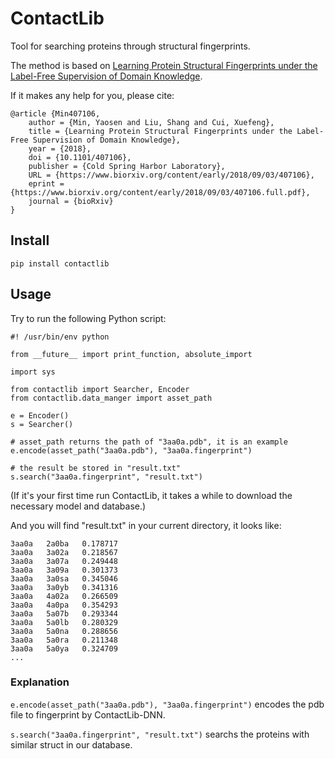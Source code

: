 # ContactLib

Tool for searching proteins through structural fingerprints.

The method is based on [Learning Protein Structural Fingerprints under the Label-Free Supervision of Domain Knowledge](https://www.biorxiv.org/content/early/2018/09/03/407106).

If it makes any help for you, please cite:

~~~
@article {Min407106,
	author = {Min, Yaosen and Liu, Shang and Cui, Xuefeng},
	title = {Learning Protein Structural Fingerprints under the Label-Free Supervision of Domain Knowledge},
	year = {2018},
	doi = {10.1101/407106},
	publisher = {Cold Spring Harbor Laboratory},
	URL = {https://www.biorxiv.org/content/early/2018/09/03/407106},
	eprint = {https://www.biorxiv.org/content/early/2018/09/03/407106.full.pdf},
	journal = {bioRxiv}
}
~~~

## Install

~~~
pip install contactlib
~~~


## Usage

Try to run the following Python script:

~~~
#! /usr/bin/env python

from __future__ import print_function, absolute_import

import sys

from contactlib import Searcher, Encoder
from contactlib.data_manger import asset_path

e = Encoder()
s = Searcher()

# asset_path returns the path of "3aa0a.pdb", it is an example
e.encode(asset_path("3aa0a.pdb"), "3aa0a.fingerprint")

# the result be stored in "result.txt"
s.search("3aa0a.fingerprint", "result.txt")
~~~

(If it's your first time run ContactLib, it takes a while to download the necessary model and database.)

And you will find "result.txt" in your current directory, it looks like:

~~~
3aa0a	2a0ba	0.178717
3aa0a	3a02a	0.218567
3aa0a	3a07a	0.249448
3aa0a	3a09a	0.301373
3aa0a	3a0sa	0.345046
3aa0a	3a0yb	0.341316
3aa0a	4a02a	0.266509
3aa0a	4a0pa	0.354293
3aa0a	5a07b	0.293344
3aa0a	5a0lb	0.280329
3aa0a	5a0na	0.288656
3aa0a	5a0ra	0.211348
3aa0a	5a0ya	0.324709
...
~~~

### Explanation

`e.encode(asset_path("3aa0a.pdb"), "3aa0a.fingerprint")` encodes the pdb file to fingerprint by ContactLib-DNN.

`s.search("3aa0a.fingerprint", "result.txt")` searchs the proteins with similar struct in our database.